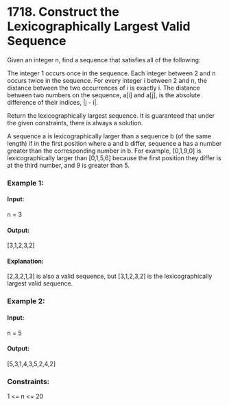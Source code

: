 # 1718. Construct the Lexicographically Largest Valid Sequence
Given an integer n, find a sequence that satisfies all of the following:

The integer 1 occurs once in the sequence.
Each integer between 2 and n occurs twice in the sequence.
For every integer i between 2 and n, the distance between the two occurrences of i is exactly i.
The distance between two numbers on the sequence, a[i] and a[j], is the absolute difference of their indices, |j - i|.

Return the lexicographically largest sequence. It is guaranteed that under the given constraints, there is always a solution.

A sequence a is lexicographically larger than a sequence b (of the same length) if in the first position where a and b differ, sequence a has a number greater than the corresponding number in b. For example, [0,1,9,0] is lexicographically larger than [0,1,5,6] because the first position they differ is at the third number, and 9 is greater than 5.

### Example 1:
#### Input: 
n = 3
#### Output:
[3,1,2,3,2]
#### Explanation:
[2,3,2,1,3] is also a valid sequence, but [3,1,2,3,2] is the lexicographically largest valid sequence.

### Example 2:
#### Input:
n = 5
#### Output:
[5,3,1,4,3,5,2,4,2]
 
### Constraints:
1 <= n <= 20


